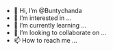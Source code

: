 - 👋 Hi, I’m @Buntychanda
- 👀 I’m interested in ...
- 🌱 I’m currently learning ...
- 💞️ I’m looking to collaborate on ...
- 📫 How to reach me ...

<!---
Buntychanda/Buntychanda is a ✨ special ✨ repository because its `README.md` (this file) appears on your GitHub profile.
You can click the Preview link to take a look at your changes.
--->
